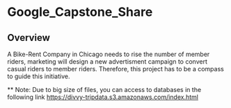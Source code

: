 # Google_Capstone_Share
## Overview
A Bike-Rent Company in Chicago needs to rise the number of member riders, marketing will design a new advertisment campaign to convert casual riders to member riders. Therefore, this project has to be a compass to guide this initiative.

** Note: Due to big size of files, you can access to databases in the following link https://divvy-tripdata.s3.amazonaws.com/index.html 

